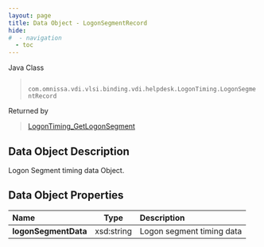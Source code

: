 ```yaml
---
layout: page
title: Data Object - LogonSegmentRecord
hide:
#  - navigation
  - toc
---
```






Java Class
> ` com.omnissa.vdi.vlsi.binding.vdi.helpdesk.LogonTiming.LogonSegmentRecord`

Returned by
> [LogonTiming_GetLogonSegment](vdi.helpdesk.LogonTiming.md#getLogonSegment)


## Data Object Description

Logon Segment timing data Object.

## Data Object Properties

 Name | Type | Description
:---|:---:|:---
**logonSegmentData**|  xsd:string|  Logon segment timing data


 
